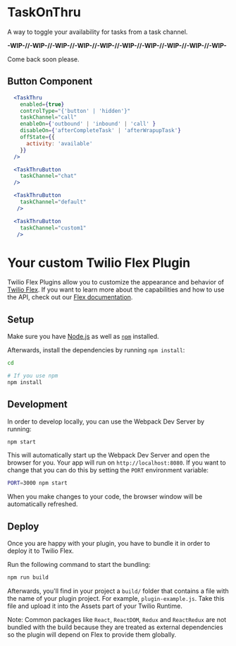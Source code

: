 # TaskOnThru

A way to toggle your availability for tasks from a task channel.

**-WIP-//-WIP-//-WIP-//-WIP-//-WIP-//-WIP-//-WIP-//-WIP-//-WIP-//-WIP-**

Come back soon please.

## Button Component

```jsx
  <TaskThru
    enabled={true}
    controlType="{'button' | 'hidden'}"
    taskChannel="call"
    enableOn={'outbound' | 'inbound' | 'call' }
    disableOn={'afterCompleteTask' | 'afterWrapupTask'}
    offState={{
      activity: 'available'
    }}
  />

  <TaskThruButton
    taskChannel="chat"
  />

  <TaskThruButton
    taskChannel="default"
   />

  <TaskThruButton
    taskChannel="custom1"
   />
```

# Your custom Twilio Flex Plugin

Twilio Flex Plugins allow you to customize the appearance and behavior of [Twilio Flex](https://www.twilio.com/flex). If you want to learn more about the capabilities and how to use the API, check out our [Flex documentation](https://www.twilio.com/docs/flex).

## Setup

Make sure you have [Node.js](https://nodejs.org) as well as [`npm`](https://npmjs.com) installed.

Afterwards, install the dependencies by running `npm install`:

```bash
cd

# If you use npm
npm install
```

## Development

In order to develop locally, you can use the Webpack Dev Server by running:

```bash
npm start
```

This will automatically start up the Webpack Dev Server and open the browser for you. Your app will run on `http://localhost:8080`. If you want to change that you can do this by setting the `PORT` environment variable:

```bash
PORT=3000 npm start
```

When you make changes to your code, the browser window will be automatically refreshed.

## Deploy

Once you are happy with your plugin, you have to bundle it in order to deploy it to Twilio Flex.

Run the following command to start the bundling:

```bash
npm run build
```

Afterwards, you'll find in your project a `build/` folder that contains a file with the name of your plugin project. For example, `plugin-example.js`. Take this file and upload it into the Assets part of your Twilio Runtime.

Note: Common packages like `React`, `ReactDOM`, `Redux` and `ReactRedux` are not bundled with the build because they are treated as external dependencies so the plugin will depend on Flex to provide them globally.
